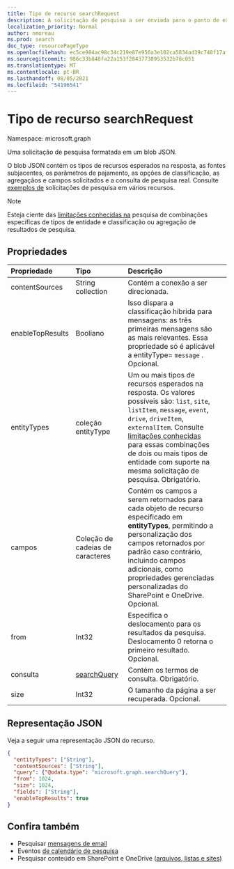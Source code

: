 ```yaml
---
title: Tipo de recurso searchRequest
description: A solicitação de pesquisa a ser enviada para o ponto de extremidade de consulta. Ele contém o tipo de entidades esperada na resposta, as fontes subjacentes, os parâmetros de paging, a solicitação de campos e a consulta de pesquisa real.
localization_priority: Normal
author: nmoreau
ms.prod: search
doc_type: resourcePageType
ms.openlocfilehash: ec5ce984ac98c34c219e87e956a3e102ca5834ad39c748f17af33fcb1db79740
ms.sourcegitcommit: 986c33b848fa22a153f28437738953532b78c051
ms.translationtype: MT
ms.contentlocale: pt-BR
ms.lasthandoff: 08/05/2021
ms.locfileid: "54196541"
---
```

# <a name="searchrequest-resource-type"></a>Tipo de recurso searchRequest

Namespace: microsoft.graph

Uma solicitação de pesquisa formatada em um blob JSON. 

O blob JSON contém os tipos de recursos esperados na resposta, as fontes subjacentes, os parâmetros de pajamento, as opções de classificação, as agregaçãos e campos solicitados e a consulta de pesquisa real. Consulte [exemplos de](#see-also) solicitações de pesquisa em vários recursos.

> [!NOTE]
> Esteja ciente das [limitações conhecidas na](search-api-overview.md#known-limitations) pesquisa de combinações específicas de tipos de entidade e classificação ou agregação de resultados de pesquisa.


## <a name="properties"></a>Propriedades

| Propriedade     | Tipo        | Descrição |             |
|:-------------|:------------|:------------|:------------|
|contentSources|String collection|Contém a conexão a ser direcionada.|
|enableTopResults|Booliano|Isso dispara a classificação híbrida para mensagens: as três primeiras mensagens são as mais relevantes. Essa propriedade só é aplicável a entityType= `message` . Opcional.|
|entityTypes|coleção entityType| Um ou mais tipos de recursos esperados na resposta. Os valores possíveis são: `list`, `site`, `listItem`, `message`, `event`, `drive`, `driveItem`, `externalItem`. Consulte [limitações conhecidas](search-api-overview.md#known-limitations) para essas combinações de dois ou mais tipos de entidade com suporte na mesma solicitação de pesquisa. Obrigatório.|
|campos|Coleção de cadeias de caracteres |Contém os campos a serem retornados para cada objeto de recurso especificado em **entityTypes**, permitindo a personalização dos campos retornados por padrão caso contrário, incluindo campos adicionais, como propriedades gerenciadas personalizadas do SharePoint e OneDrive. Opcional.|
|from|Int32|Especifica o deslocamento para os resultados da pesquisa. Deslocamento 0 retorna o primeiro resultado. Opcional.|
|consulta|[searchQuery](searchquery.md)|Contém os termos de consulta. Obrigatório.|
|size|Int32|O tamanho da página a ser recuperada. Opcional.|

## <a name="json-representation"></a>Representação JSON

Veja a seguir uma representação JSON do recurso.

```json
{
  "entityTypes": ["String"],
  "contentSources": ["String"],
  "query": {"@odata.type": "microsoft.graph.searchQuery"},
  "from": 1024,
  "size": 1024,
  "fields": ["String"],
  "enableTopResults": true  
}
```

## <a name="see-also"></a>Confira também
- Pesquisar [mensagens de email](/graph/search-concept-messages)
- Eventos [de calendário de pesquisa](/graph/search-concept-events)
- Pesquisar conteúdo em SharePoint e OneDrive ([arquivos, listas e sites](/graph/search-concept-files))



<!-- uuid: 16cd6b66-4b1a-43a1-adaf-3a886856ed98
2019-02-04 14:57:30 UTC -->
<!-- {
  "type": "#page.annotation",
  "description": "searchRequest resource",
  "keywords": "",
  "section": "documentation",
  "tocPath": ""
}-->


